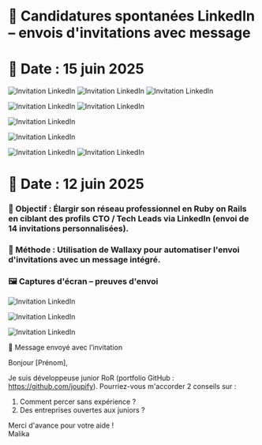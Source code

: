 # 🔹 Candidatures spontanées LinkedIn – envois d'invitations avec message

# 📅 Date : 15 juin 2025

![Invitation LinkedIn](./images/linkedin_alex_1.png)
![Invitation LinkedIn](./images/linkedin_alex_2.png)
![Invitation LinkedIn](./images/linkedin_alex_3.png)


![Invitation LinkedIn](./images/linkedin_seb_1.png)
![Invitation LinkedIn](./images/linkedin_seb_2.png)

![Invitation LinkedIn](./images/linkedin_ines_1.png)


![Invitation LinkedIn](./images/linkedin_ines_1.png)

![Invitation LinkedIn](./images/linkedin_Invitations_envoyees_juin.png)
![Invitation LinkedIn](./images/linkedin_Invitations_envoyees_juin_2.png)





# 📅 Date : 12 juin 2025
### 🎯 Objectif : Élargir son réseau professionnel en Ruby on Rails en ciblant des profils CTO / Tech Leads via LinkedIn (envoi de 14 invitations personnalisées).
### 📌 Méthode : Utilisation de Wallaxy pour automatiser l'envoi d'invitations avec un message intégré.

### 🖼️ Captures d'écran – preuves d'envoi


![Invitation LinkedIn](./images/Invitations_linkedin.png)

![Invitation LinkedIn](./images/Invitations_linkedin_2.png)

![Invitation LinkedIn](./images/linkedin_invitations_envoyees.png)



💬 Message envoyé avec l’invitation

Bonjour [Prénom],

Je suis développeuse junior RoR (portfolio GitHub : https://github.com/joupify).
Pourriez-vous m'accorder 2 conseils sur :

1. Comment percer sans expérience ?
2. Des entreprises ouvertes aux juniors ?

Merci d'avance pour votre aide !  
Malika
